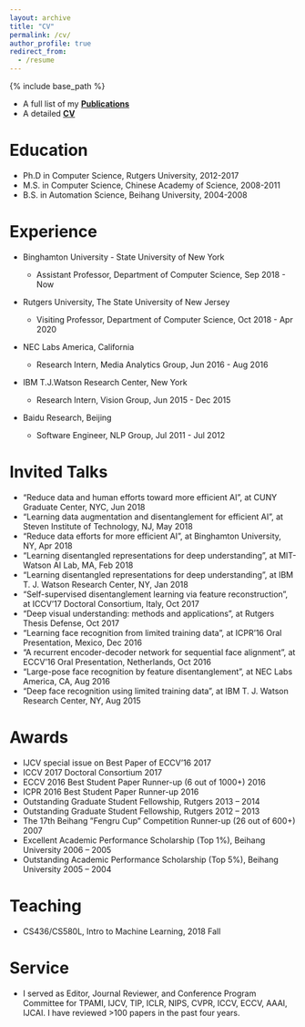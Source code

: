 ```yaml
---
layout: archive
title: "CV"
permalink: /cv/
author_profile: true
redirect_from:
  - /resume
---
```


{% include base_path %}

- A full list of my [**Publications**](https://xipeng13.github.io/homepage/files/PUBLICATION.pdf)
- A detailed [**CV**](https://xipeng13.github.io/homepage/files/CV.pdf)

Education
======
* Ph.D in Computer Science, Rutgers University, 2012-2017
* M.S. in Computer Science, Chinese Academy of Science, 2008-2011
* B.S. in Automation Science, Beihang University, 2004-2008

Experience
======
* Binghamton University - State University of New York
  * Assistant Professor, Department of Computer Science, Sep 2018 - Now

* Rutgers University, The State University of New Jersey
  * Visiting Professor, Department of Computer Science, Oct 2018 - Apr 2020
  
* NEC Labs America, California
  * Research Intern, Media Analytics Group, Jun 2016 - Aug 2016
  
* IBM T.J.Watson Research Center, New York
  * Research Intern, Vision Group, Jun 2015 - Dec 2015
  
* Baidu Research, Beijing
  * Software Engineer, NLP Group, Jul 2011 - Jul 2012
  
Invited Talks
======
* “Reduce data and human efforts toward more efficient AI”, at CUNY Graduate Center, NYC, Jun 2018
* “Learning data augmentation and disentanglement for efficient AI”, at Steven Institute of Technology, NJ, May 2018
* “Reduce data efforts for more efficient AI”, at Binghamton University, NY, Apr 2018
* “Learning disentangled representations for deep understanding”, at MIT-Watson AI Lab, MA, Feb 2018
* “Learning disentangled representations for deep understanding”, at IBM T. J. Watson Research Center, NY, Jan 2018
* “Self-supervised disentanglement learning via feature reconstruction”, at ICCV’17 Doctoral Consortium, Italy, Oct 2017
* “Deep visual understanding: methods and applications”, at Rutgers Thesis Defense, Oct 2017
* “Learning face recognition from limited training data”, at ICPR’16 Oral Presentation, Mexico, Dec 2016
* “A recurrent encoder-decoder network for sequential face alignment”, at ECCV’16 Oral Presentation, Netherlands, Oct 2016
* “Large-pose face recognition by feature disentanglement”, at NEC Labs America, CA, Aug 2016
* “Deep face recognition using limited training data”, at IBM T. J. Watson Research Center, NY, Aug 2015

Awards
======
* IJCV special issue on Best Paper of ECCV’16 2017
* ICCV 2017 Doctoral Consortium 2017
* ECCV 2016 Best Student Paper Runner-up (6 out of 1000+) 2016
* ICPR 2016 Best Student Paper Runner-up 2016
* Outstanding Graduate Student Fellowship, Rutgers 2013 – 2014
* Outstanding Graduate Student Fellowship, Rutgers 2012 – 2013
* The 17th Beihang ”Fengru Cup” Competition Runner-up (26 out of 600+) 2007
* Excellent Academic Performance Scholarship (Top 1%), Beihang University 2006 – 2005
* Outstanding Academic Performance Scholarship (Top 5%), Beihang University 2005 – 2004

Teaching
======
* CS436/CS580L, Intro to Machine Learning, 2018 Fall
  
Service
======
* I served as Editor, Journal Reviewer, and Conference Program Committee for TPAMI, IJCV, TIP, ICLR, NIPS, CVPR, ICCV, ECCV, AAAI, IJCAI. I have reviewed >100 papers in the past four years.
